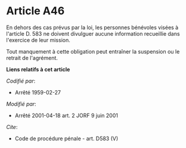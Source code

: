 # Article A46

En dehors des cas prévus par la loi, les personnes bénévoles visées à l'article D. 583 ne doivent divulguer aucune
information recueillie dans l'exercice de leur mission. 

Tout manquement à cette obligation peut entraîner la suspension ou le retrait de l'agrément.

**Liens relatifs à cet article**

_Codifié par_:

  - Arrêté 1959-02-27

_Modifié par_:

  - Arrêté 2001-04-18 art. 2 JORF 9 juin 2001

_Cite_:

  - Code de procédure pénale - art. D583 (V)
